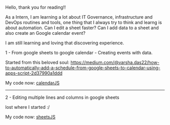 Hello, thank you for reading!!

As a Intern, I am learning a lot about IT Governance, infrastructure and DevOps routines and tools, one thing that I always try to think and learng is about automation. Can I edit a sheet faster? Can I add data to a sheet and also create an Google calendar event?

I am still learning and loving that discovering experience.

1 - From google sheets to google calendar - Creating events with data.

Started from this beloved soul:
https://medium.com/@varsha.das22/how-to-automatically-add-a-schedule-from-google-sheets-to-calendar-using-apps-script-2d37990a1ddd

My code now:  <a href ="https://github.com/viniciussineza/googleJS/blob/main/calendar.js">calendarJS</a>

<hr>

2 - Editing multiple lines and columns in google sheets

lost where I started :/

My code now: <a href ="https://github.com/viniciussineza/googleJS/blob/main/sheets.js">sheetsJS</a>